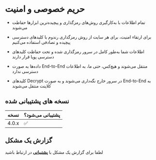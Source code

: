 # حریم خصوصی و امنیت

- تمام اطلاعات با به‌کارگیری روش‌های رمزگذاری و پیچیده‌ترین ابزارها حفاظت می‌شوند

- برای ارتقاء امنیت، برای هر سایت از روش رمزگذاری رندوم با کلیدهای دسترسی پیچیده و تصادفی استفاده می‌کنیم

- اطلاعات شما به‌طور کامل در سرور رمزگذاری شده و تحت حفاظت کلیدهای دسترسی پویا قرار دارند

- داده‌ها به صورت End-to-End منتقل می‌شوند و هیچ‌کس، حتی ما، به اطلاعات دسترسی ندارد

- کلیدهای Decrypt در سرور خارج نگه‌داری می‌شوند و به صورت End-to-End به کلاینت منتقل می‌شوند


## نسخه های پشتیبانی شده

| نسخه | پشتیبانی می‌شود؟       |
| ------- | ------------------ |
| 4.0.x   | :white_check_mark: |

## گزارش یک مشکل
لطفا برای گزارش یک مشکل با [**پشتیبانی**](https://t.me/PatrickSupport_bot) در ارتباط باشید

